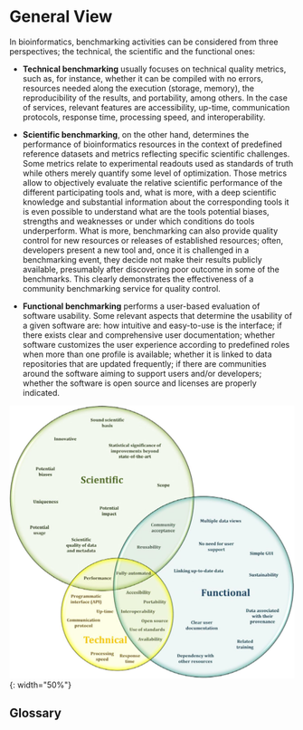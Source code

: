 # General View

In bioinformatics, benchmarking activities can be considered from three
perspectives; the technical, the scientific and the functional ones:

-   **Technical benchmarking** usually focuses on technical quality
     metrics, such as, for instance, whether it can be compiled with no
     errors, resources needed along the execution (storage, memory),
     the reproducibility of the results, and portability, among others.
     In the case of services, relevant features are accessibility,
     up-time, communication protocols, response time, processing speed,
     and interoperability.

-   **Scientific benchmarking**, on the other hand, determines the
     performance of bioinformatics resources in the context of
     predefined reference datasets and metrics reflecting specific
     scientific challenges. Some metrics relate to experimental
     readouts used as standards of truth while others merely quantify
     some level of optimization. Those metrics allow to objectively
     evaluate the relative scientific performance of the different
     participating tools and, what is more, with a deep scientific
     knowledge and substantial information about the corresponding
     tools it is even possible to understand what are the tools
     potential biases, strengths and weaknesses or under which
     conditions do tools underperform. What is more, benchmarking can
     also provide quality control for new resources or releases of
     established resources; often, developers present a new tool and,
     once it is challenged in a benchmarking event, they decide not
     make their results publicly available, presumably after
     discovering poor outcome in some of the benchmarks. This clearly
     demonstrates the effectiveness of a community benchmarking service
     for quality control.

-   **Functional benchmarking** performs a user-based evaluation of
     software usability. Some relevant aspects that determine the
     usability of a given software are: how intuitive and easy-to-use
     is the interface; if there exists clear and comprehensive user
     documentation; whether software customizes the user experience
     according to predefined roles when more than one profile is
     available; whether it is linked to data repositories that are
     updated frequently; if there are communities around the software
     aiming to support users and/or developers; whether the software is
     open source and licenses are properly indicated.

![1](../media/image9.png){: width="50%"}


## Glossary

